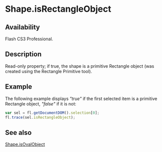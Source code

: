 # Shape.isRectangleObject

## Availability

Flash CS3 Professional.

## Description

Read-only property; if true, the shape is a primitive Rectangle object (was created using the Rectangle Primitive tool).

## Example

The following example displays *"true"* if the first selected item is a primitive Rectangle object, *"false"* if it is not:

```javascript
var sel = fl.getDocumentDOM().selection[0];
fl.trace(sel.isRectangleObject);
```

## See also

[Shape.isOvalObject](../Shape_object/Shape9.md)

